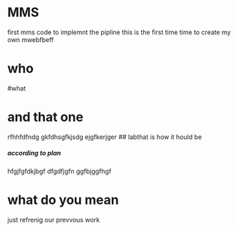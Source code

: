 # MMS
first mms code to implemnt the pipline
this is the first time time to create my own mwebfbeff
 
# who
 #what
# and that one
 rfhhfdfndg
 gkfdhsgfkjsdg
 ejgfkerjger ## labthat is how it hould be 
 ##### according to plan
 hfgjfgfdkjbgf
 dfgdfjgfn
 ggfbjggfhgf
 
 # what do you mean
 just refrenig our prevvous work
 
